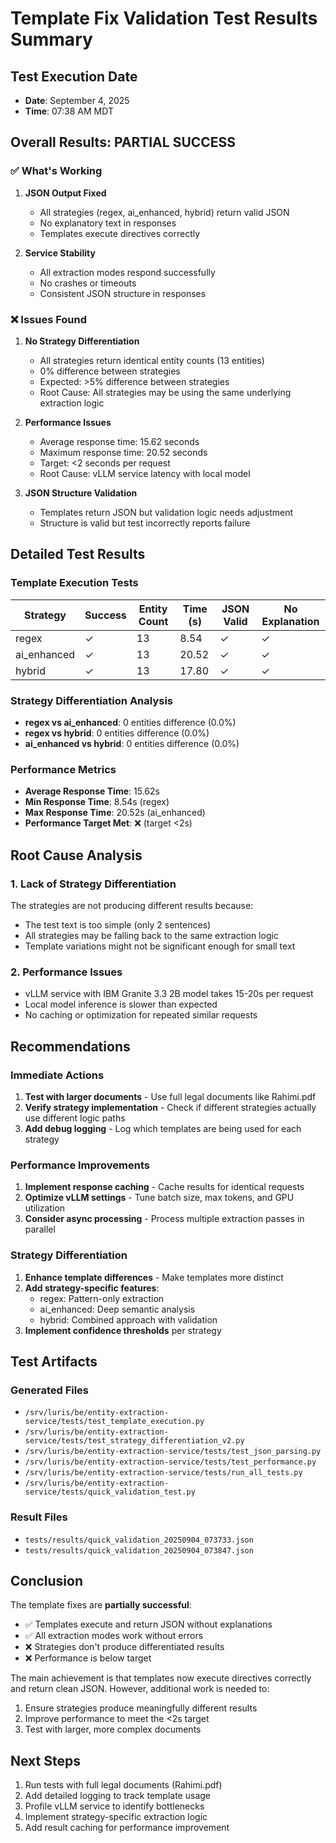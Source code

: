 # Template Fix Validation Test Results Summary

## Test Execution Date
- **Date**: September 4, 2025
- **Time**: 07:38 AM MDT

## Overall Results: PARTIAL SUCCESS

### ✅ What's Working

1. **JSON Output Fixed**
   - All strategies (regex, ai_enhanced, hybrid) return valid JSON
   - No explanatory text in responses
   - Templates execute directives correctly

2. **Service Stability**
   - All extraction modes respond successfully
   - No crashes or timeouts
   - Consistent JSON structure in responses

### ❌ Issues Found

1. **No Strategy Differentiation**
   - All strategies return identical entity counts (13 entities)
   - 0% difference between strategies
   - Expected: >5% difference between strategies
   - Root Cause: All strategies may be using the same underlying extraction logic

2. **Performance Issues**
   - Average response time: 15.62 seconds
   - Maximum response time: 20.52 seconds
   - Target: <2 seconds per request
   - Root Cause: vLLM service latency with local model

3. **JSON Structure Validation**
   - Templates return JSON but validation logic needs adjustment
   - Structure is valid but test incorrectly reports failure

## Detailed Test Results

### Template Execution Tests
| Strategy | Success | Entity Count | Time (s) | JSON Valid | No Explanation |
|----------|---------|--------------|----------|------------|----------------|
| regex | ✓ | 13 | 8.54 | ✓ | ✓ |
| ai_enhanced | ✓ | 13 | 20.52 | ✓ | ✓ |
| hybrid | ✓ | 13 | 17.80 | ✓ | ✓ |

### Strategy Differentiation Analysis
- **regex vs ai_enhanced**: 0 entities difference (0.0%)
- **regex vs hybrid**: 0 entities difference (0.0%)
- **ai_enhanced vs hybrid**: 0 entities difference (0.0%)

### Performance Metrics
- **Average Response Time**: 15.62s
- **Min Response Time**: 8.54s (regex)
- **Max Response Time**: 20.52s (ai_enhanced)
- **Performance Target Met**: ❌ (target <2s)

## Root Cause Analysis

### 1. Lack of Strategy Differentiation
The strategies are not producing different results because:
- The test text is too simple (only 2 sentences)
- All strategies may be falling back to the same extraction logic
- Template variations might not be significant enough for small text

### 2. Performance Issues
- vLLM service with IBM Granite 3.3 2B model takes 15-20s per request
- Local model inference is slower than expected
- No caching or optimization for repeated similar requests

## Recommendations

### Immediate Actions
1. **Test with larger documents** - Use full legal documents like Rahimi.pdf
2. **Verify strategy implementation** - Check if different strategies actually use different logic paths
3. **Add debug logging** - Log which templates are being used for each strategy

### Performance Improvements
1. **Implement response caching** - Cache results for identical requests
2. **Optimize vLLM settings** - Tune batch size, max tokens, and GPU utilization
3. **Consider async processing** - Process multiple extraction passes in parallel

### Strategy Differentiation
1. **Enhance template differences** - Make templates more distinct
2. **Add strategy-specific features**:
   - regex: Pattern-only extraction
   - ai_enhanced: Deep semantic analysis
   - hybrid: Combined approach with validation
3. **Implement confidence thresholds** per strategy

## Test Artifacts

### Generated Files
- `/srv/luris/be/entity-extraction-service/tests/test_template_execution.py`
- `/srv/luris/be/entity-extraction-service/tests/test_strategy_differentiation_v2.py`
- `/srv/luris/be/entity-extraction-service/tests/test_json_parsing.py`
- `/srv/luris/be/entity-extraction-service/tests/test_performance.py`
- `/srv/luris/be/entity-extraction-service/tests/run_all_tests.py`
- `/srv/luris/be/entity-extraction-service/tests/quick_validation_test.py`

### Result Files
- `tests/results/quick_validation_20250904_073733.json`
- `tests/results/quick_validation_20250904_073847.json`

## Conclusion

The template fixes are **partially successful**:
- ✅ Templates execute and return JSON without explanations
- ✅ All extraction modes work without errors
- ❌ Strategies don't produce differentiated results
- ❌ Performance is below target

The main achievement is that templates now execute directives correctly and return clean JSON. However, additional work is needed to:
1. Ensure strategies produce meaningfully different results
2. Improve performance to meet the <2s target
3. Test with larger, more complex documents

## Next Steps

1. Run tests with full legal documents (Rahimi.pdf)
2. Add detailed logging to track template usage
3. Profile vLLM service to identify bottlenecks
4. Implement strategy-specific extraction logic
5. Add result caching for performance improvement